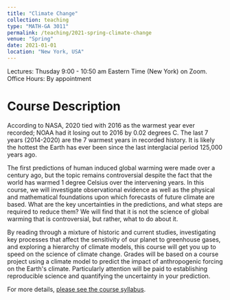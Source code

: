 ```yaml
---
title: "Climate Change"
collection: teaching
type: "MATH-GA 3011"
permalink: /teaching/2021-spring-climate-change
venue: "Spring"
date: 2021-01-01
location: "New York, USA"
---
```


Lectures: Thusday 9:00 - 10:50 am Eastern Time (New York) on Zoom.
<br/>
Office Hours: By appointment

Course Description
======

According to NASA, 2020 tied with 2016 as the warmest year ever recorded; NOAA had it losing out to 2016 by 0.02 degrees C.  The last 7 years (2014-2020) are the 7 warmest years in recorded history.  It is likely the hottest the Earth has ever been since the last interglacial period 125,000 years ago.  

The first predictions of human induced global warming were made over a century ago, but the topic remains controversial despite the fact that the world has warmed 1 degree Celsius over the intervening years. In this course, we will investigate observational evidence as well as the physical and mathematical foundations upon which forecasts of future climate are based. What are the key uncertainties in the predictions, and what steps are required to reduce them?  We will find that it is not the science of global warming that is controversial, but rather, what to do about it.

By reading through a mixture of historic and current studies, investigating key processes that affect the sensitivity of our planet to greenhouse gases, and exploring a hierarchy of climate models, this course will get you up to speed on the science of climate change.  Grades will be based on a course project using a climate model to predict the impact of anthropogenic forcing on the Earth's climate.  Particularly attention will be paid to establishing reproducible science and quantifying the uncertainty in your prediction.

For more details, [please see the course syllabus](https://edwinpgerber.github.io/files/climate-change-Spring2021-syllabus.pdf).



